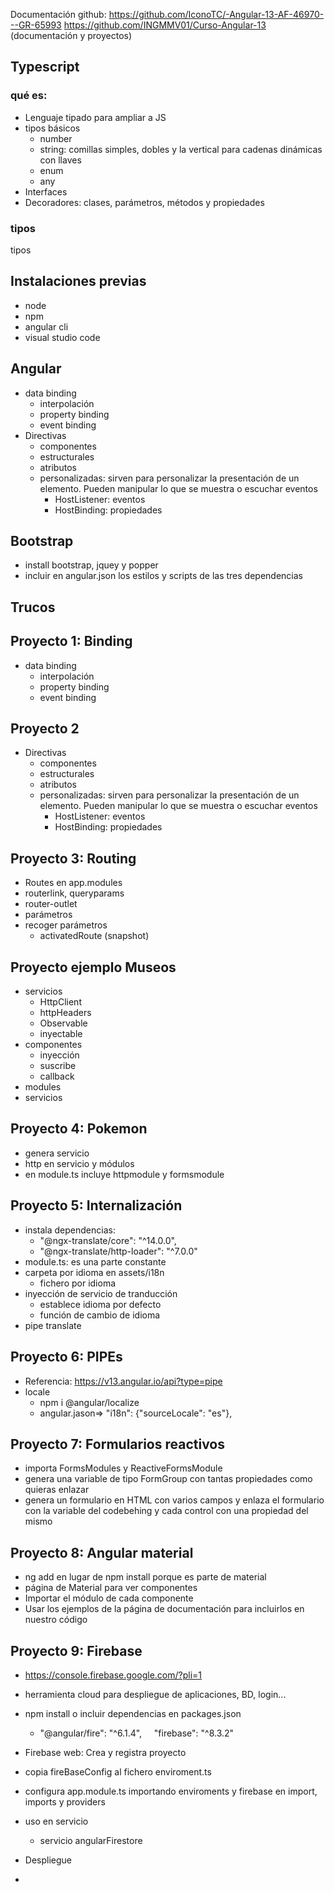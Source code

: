 
Documentación github:
https://github.com/IconoTC/-Angular-13-AF-46970---GR-65993
https://github.com/INGMMV01/Curso-Angular-13 (documentación y proyectos)

## Typescript
### qué es: 
- Lenguaje tipado para ampliar a JS
- tipos básicos
  - number
  - string: comillas simples, dobles y la vertical para cadenas dinámicas con llaves
  - enum
  - any
- Interfaces
- Decoradores: clases, parámetros, métodos y propiedades

### tipos 
tipos 

## Instalaciones previas
- node
- npm
- angular cli
- visual studio code

## Angular
 - data binding
   - interpolación
   - property binding
   - event binding
 - Directivas
   -  componentes
   - estructurales
   - atributos
   - personalizadas: sirven para personalizar la presentación de un elemento. Pueden manipular lo que se muestra o escuchar eventos
     - HostListener: eventos
     - HostBinding: propiedades


## Bootstrap
- install bootstrap, jquey y popper
- incluir en angular.json los estilos y scripts de las tres dependencias

## Trucos


## Proyecto 1: Binding
-  data binding
   - interpolación
   - property binding
   - event binding


## Proyecto 2
 - Directivas
   -  componentes
   - estructurales
   - atributos
   - personalizadas: sirven para personalizar la presentación de un elemento. Pueden manipular lo que se muestra o escuchar eventos
     - HostListener: eventos
     - HostBinding: propiedades
## Proyecto 3: Routing
- Routes en app.modules
- routerlink, queryparams
- router-outlet
- parámetros
- recoger parámetros
  - activatedRoute (snapshot)

## Proyecto ejemplo Museos
- servicios
	- HttpClient
	- httpHeaders
	- Observable
	- inyectable
- componentes
  - inyección
  - suscribe
  - callback
- modules
- servicios
## Proyecto 4: Pokemon
- genera servicio
- http en servicio y módulos
- en module.ts incluye httpmodule y formsmodule

## Proyecto 5: Internalización
- instala dependencias: 
  - "@ngx-translate/core": "^14.0.0",
  - "@ngx-translate/http-loader": "^7.0.0"
- module.ts: es una parte constante
- carpeta por idioma en assets/i18n
  - fichero por idioma
- inyección de servicio de tranducción
  - establece idioma por defecto
  - función de cambio de idioma
- pipe translate

## Proyecto 6: PIPEs
- Referencia: https://v13.angular.io/api?type=pipe
- locale
  - npm i @angular/localize
  - angular.jason=> "i18n": {"sourceLocale": "es"},

## Proyecto 7: Formularios reactivos
- importa FormsModules y ReactiveFormsModule
- genera una variable de tipo FormGroup con tantas propiedades como quieras enlazar
- genera un formulario en HTML con varios campos y enlaza el formulario con la variable del codebehing y cada control con una propiedad del mismo

## Proyecto 8: Angular material
- ng add en lugar de npm install porque es parte de material
- página de Material para ver componentes
- Importar el módulo de cada componente
- Usar los ejemplos de la página de documentación para incluirlos en nuestro código

## Proyecto 9: Firebase
- https://console.firebase.google.com/?pli=1
- herramienta cloud para despliegue de aplicaciones, BD, login...
- npm install o incluir dependencias en packages.json
  - "@angular/fire": "^6.1.4",     "firebase": "^8.3.2"
- Firebase web: Crea y registra proyecto
- copia fireBaseConfig al fichero enviroment.ts
- configura app.module.ts importando enviroments y firebase en import, imports y providers
- uso en servicio
  - servicio angularFirestore

- Despliegue
- 